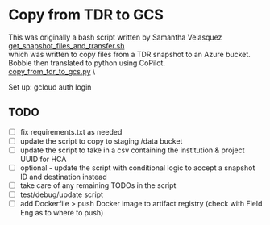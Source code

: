 # Copy from TDR to GCS
This was originally a bash script written by Samantha Velasquez\
[get_snapshot_files_and_transfer.sh](get_snapshot_files_and_transfer.sh) \
which was written to copy files from a TDR snapshot to an Azure bucket.\
Bobbie then translated to python using CoPilot.\
[copy_from_tdr_to_gcs.py](copy_from_tdr_to_gcs.py) \

Set up:
gcloud auth login
## TODO
- [ ] fix requirements.txt as needed
- [ ] update the script to copy to staging /data bucket
- [ ] update the script to take in a csv containing the institution & project UUID for HCA
- [ ] optional - update the script with conditional logic to accept a snapshot ID and destination instead
- [ ] take care of any remaining TODOs in the script
- [ ] test/debug/update script
- [ ] add Dockerfile > push Docker image to artifact registry (check with Field Eng as to where to push)